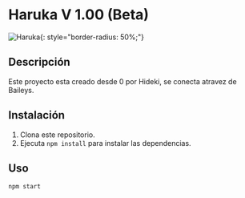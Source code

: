 # Haruka V 1.00 (Beta)

![Haruka](https://i.pinimg.com/736x/5d/83/2e/5d832e6f78f35757c80be929b8f23403.jpg){: style="border-radius: 50%;"}

## Descripción

Este proyecto esta creado desde 0 por Hideki, se conecta atravez de Baileys.

## Instalación

1. Clona este repositorio.
2. Ejecuta `npm install` para instalar las dependencias.

## Uso

```bash
npm start
